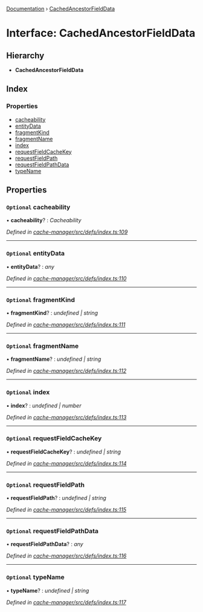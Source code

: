 [Documentation](../README.md) › [CachedAncestorFieldData](cachedancestorfielddata.md)

# Interface: CachedAncestorFieldData

## Hierarchy

* **CachedAncestorFieldData**

## Index

### Properties

* [cacheability](cachedancestorfielddata.md#optional-cacheability)
* [entityData](cachedancestorfielddata.md#optional-entitydata)
* [fragmentKind](cachedancestorfielddata.md#optional-fragmentkind)
* [fragmentName](cachedancestorfielddata.md#optional-fragmentname)
* [index](cachedancestorfielddata.md#optional-index)
* [requestFieldCacheKey](cachedancestorfielddata.md#optional-requestfieldcachekey)
* [requestFieldPath](cachedancestorfielddata.md#optional-requestfieldpath)
* [requestFieldPathData](cachedancestorfielddata.md#optional-requestfieldpathdata)
* [typeName](cachedancestorfielddata.md#optional-typename)

## Properties

### `Optional` cacheability

• **cacheability**? : *Cacheability*

*Defined in [cache-manager/src/defs/index.ts:109](https://github.com/badbatch/graphql-box/blob/5221a9e/packages/cache-manager/src/defs/index.ts#L109)*

___

### `Optional` entityData

• **entityData**? : *any*

*Defined in [cache-manager/src/defs/index.ts:110](https://github.com/badbatch/graphql-box/blob/5221a9e/packages/cache-manager/src/defs/index.ts#L110)*

___

### `Optional` fragmentKind

• **fragmentKind**? : *undefined | string*

*Defined in [cache-manager/src/defs/index.ts:111](https://github.com/badbatch/graphql-box/blob/5221a9e/packages/cache-manager/src/defs/index.ts#L111)*

___

### `Optional` fragmentName

• **fragmentName**? : *undefined | string*

*Defined in [cache-manager/src/defs/index.ts:112](https://github.com/badbatch/graphql-box/blob/5221a9e/packages/cache-manager/src/defs/index.ts#L112)*

___

### `Optional` index

• **index**? : *undefined | number*

*Defined in [cache-manager/src/defs/index.ts:113](https://github.com/badbatch/graphql-box/blob/5221a9e/packages/cache-manager/src/defs/index.ts#L113)*

___

### `Optional` requestFieldCacheKey

• **requestFieldCacheKey**? : *undefined | string*

*Defined in [cache-manager/src/defs/index.ts:114](https://github.com/badbatch/graphql-box/blob/5221a9e/packages/cache-manager/src/defs/index.ts#L114)*

___

### `Optional` requestFieldPath

• **requestFieldPath**? : *undefined | string*

*Defined in [cache-manager/src/defs/index.ts:115](https://github.com/badbatch/graphql-box/blob/5221a9e/packages/cache-manager/src/defs/index.ts#L115)*

___

### `Optional` requestFieldPathData

• **requestFieldPathData**? : *any*

*Defined in [cache-manager/src/defs/index.ts:116](https://github.com/badbatch/graphql-box/blob/5221a9e/packages/cache-manager/src/defs/index.ts#L116)*

___

### `Optional` typeName

• **typeName**? : *undefined | string*

*Defined in [cache-manager/src/defs/index.ts:117](https://github.com/badbatch/graphql-box/blob/5221a9e/packages/cache-manager/src/defs/index.ts#L117)*
